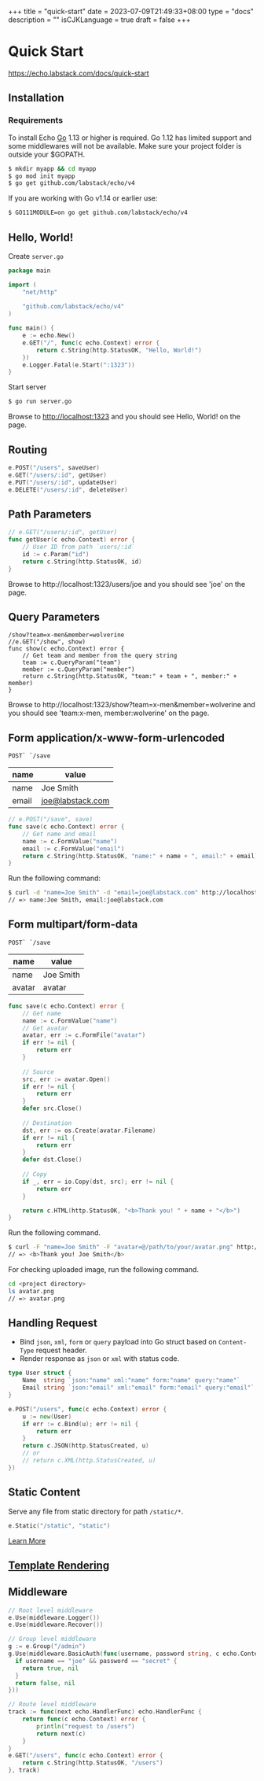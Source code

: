 +++
title = "quick-start"
date = 2023-07-09T21:49:33+08:00
type = "docs"
description = ""
isCJKLanguage = true
draft = false
+++

# Quick Start

https://echo.labstack.com/docs/quick-start

## Installation

### Requirements

To install Echo [Go](https://go.dev/doc/install) 1.13 or higher is required. Go 1.12 has limited support and some middlewares will not be available. Make sure your project folder is outside your $GOPATH.

```sh
$ mkdir myapp && cd myapp
$ go mod init myapp
$ go get github.com/labstack/echo/v4
```



If you are working with Go v1.14 or earlier use:

```sh
$ GO111MODULE=on go get github.com/labstack/echo/v4
```



## Hello, World!

Create `server.go`

```go
package main

import (
    "net/http"
    
    "github.com/labstack/echo/v4"
)

func main() {
    e := echo.New()
    e.GET("/", func(c echo.Context) error {
        return c.String(http.StatusOK, "Hello, World!")
    })
    e.Logger.Fatal(e.Start(":1323"))
}
```



Start server

```sh
$ go run server.go
```



Browse to [http://localhost:1323](http://localhost:1323/) and you should see Hello, World! on the page.

## Routing

```go
e.POST("/users", saveUser)
e.GET("/users/:id", getUser)
e.PUT("/users/:id", updateUser)
e.DELETE("/users/:id", deleteUser)
```



## Path Parameters

```go
// e.GET("/users/:id", getUser)
func getUser(c echo.Context) error {
    // User ID from path `users/:id`
    id := c.Param("id")
    return c.String(http.StatusOK, id)
}
```



Browse to http://localhost:1323/users/joe and you should see 'joe' on the page.

## Query Parameters

```
/show?team=x-men&member=wolverine
//e.GET("/show", show)
func show(c echo.Context) error {
    // Get team and member from the query string
    team := c.QueryParam("team")
    member := c.QueryParam("member")
    return c.String(http.StatusOK, "team:" + team + ", member:" + member)
}
```



Browse to http://localhost:1323/show?team=x-men&member=wolverine and you should see 'team:x-men, member:wolverine' on the page.

## Form application/x-www-form-urlencoded

```
POST` `/save
```

| name  | value                                       |
| ----- | ------------------------------------------- |
| name  | Joe Smith                                   |
| email | [joe@labstack.com](mailto:joe@labstack.com) |

```go
// e.POST("/save", save)
func save(c echo.Context) error {
    // Get name and email
    name := c.FormValue("name")
    email := c.FormValue("email")
    return c.String(http.StatusOK, "name:" + name + ", email:" + email)
}
```



Run the following command:

```sh
$ curl -d "name=Joe Smith" -d "email=joe@labstack.com" http://localhost:1323/save
// => name:Joe Smith, email:joe@labstack.com
```



## Form multipart/form-data

```
POST` `/save
```

| name   | value     |
| ------ | --------- |
| name   | Joe Smith |
| avatar | avatar    |

```go
func save(c echo.Context) error {
    // Get name
    name := c.FormValue("name")
    // Get avatar
    avatar, err := c.FormFile("avatar")
    if err != nil {
        return err
    }
 
    // Source
    src, err := avatar.Open()
    if err != nil {
        return err
    }
    defer src.Close()
 
    // Destination
    dst, err := os.Create(avatar.Filename)
    if err != nil {
        return err
    }
    defer dst.Close()
 
    // Copy
    if _, err = io.Copy(dst, src); err != nil {
        return err
    }

    return c.HTML(http.StatusOK, "<b>Thank you! " + name + "</b>")
}
```



Run the following command.

```sh
$ curl -F "name=Joe Smith" -F "avatar=@/path/to/your/avatar.png" http://localhost:1323/save
// => <b>Thank you! Joe Smith</b>
```



For checking uploaded image, run the following command.

```sh
cd <project directory>
ls avatar.png
// => avatar.png
```



## Handling Request

- Bind `json`, `xml`, `form` or `query` payload into Go struct based on `Content-Type` request header.
- Render response as `json` or `xml` with status code.

```go
type User struct {
    Name  string `json:"name" xml:"name" form:"name" query:"name"`
    Email string `json:"email" xml:"email" form:"email" query:"email"`
}

e.POST("/users", func(c echo.Context) error {
    u := new(User)
    if err := c.Bind(u); err != nil {
        return err
    }
    return c.JSON(http.StatusCreated, u)
    // or
    // return c.XML(http.StatusCreated, u)
})
```



## Static Content

Serve any file from static directory for path `/static/*`.

```go
e.Static("/static", "static")
```



[Learn More](https://echo.labstack.com/docs/static-files)

## [Template Rendering](https://echo.labstack.com/docs/templates)

## Middleware

```go
// Root level middleware
e.Use(middleware.Logger())
e.Use(middleware.Recover())

// Group level middleware
g := e.Group("/admin")
g.Use(middleware.BasicAuth(func(username, password string, c echo.Context) (bool, error) {
  if username == "joe" && password == "secret" {
    return true, nil
  }
  return false, nil
}))

// Route level middleware
track := func(next echo.HandlerFunc) echo.HandlerFunc {
    return func(c echo.Context) error {
        println("request to /users")
        return next(c)
    }
}
e.GET("/users", func(c echo.Context) error {
    return c.String(http.StatusOK, "/users")
}, track)
```